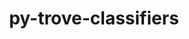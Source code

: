 ---
title: "py-trove-classifiers"
layout: cache
categories: [package, develop]
meta: {"versions": ["2023.8.7"], "compilers": ["apple-clang@=15.0.0", "cce@=15.0.1", "gcc@=11.1.0", "gcc@=11.3.0", "gcc@=11.4.0", "gcc@=7.3.1", "gcc@=7.5.0", "gcc@=9.4.0", "oneapi@=2023.2.0", "oneapi@=2024.0.0"], "oss": ["amzn2", "rhel8", "ubuntu18.04", "ubuntu20.04", "ubuntu22.04", "ventura"], "platforms": ["darwin", "linux"], "targets": ["aarch64", "neoverse_n1", "neoverse_v1", "neoverse_v2", "ppc64le", "x86_64_v3", "zen4"], "stacks": ["aws-isc", "aws-isc-aarch64", "data-vis-sdk", "e4s", "e4s-aarch64", "e4s-cray-rhel", "e4s-neoverse-v2", "e4s-neoverse_v1", "e4s-oneapi", "e4s-power", "e4s-rocm-external", "ml-darwin-aarch64-mps", "ml-linux-x86_64-cpu", "ml-linux-x86_64-cuda", "ml-linux-x86_64-rocm", "radiuss", "root"], "num_specs": 76, "num_specs_by_stack": {"ml-darwin-aarch64-mps": 5, "root": 76, "aws-isc-aarch64": 6, "aws-isc": 3, "e4s-cray-rhel": 4, "radiuss": 3, "e4s-neoverse_v1": 6, "e4s-power": 8, "data-vis-sdk": 5, "e4s": 8, "e4s-rocm-external": 4, "e4s-oneapi": 10, "e4s-aarch64": 2, "e4s-neoverse-v2": 6, "ml-linux-x86_64-cuda": 10, "ml-linux-x86_64-rocm": 9, "ml-linux-x86_64-cpu": 10}}
spec_details: [{"hash": "eceox46nzwsy3g2p7djb5jiqjnjifoeh", "compiler": "apple-clang@=15.0.0", "versions": ["2023.8.7"], "os": "ventura", "platform": "darwin", "target": "aarch64", "variants": ["build_system=python_pip"], "stacks": ["ml-darwin-aarch64-mps", "root"], "size": "-", "tarball": "https://binaries.spack.io/develop/build_cache/darwin-ventura-aarch64/apple-clang-15.0.0/py-trove-classifiers-2023.8.7/darwin-ventura-aarch64-apple-clang-15.0.0-py-trove-classifiers-2023.8.7-eceox46nzwsy3g2p7djb5jiqjnjifoeh.spack"}, {"hash": "tzmldxom2bxwsfdumvqd3z32mnrmx73x", "compiler": "apple-clang@=15.0.0", "versions": ["2023.8.7"], "os": "ventura", "platform": "darwin", "target": "aarch64", "variants": ["build_system=python_pip"], "stacks": ["ml-darwin-aarch64-mps", "root"], "size": "-", "tarball": "https://binaries.spack.io/develop/build_cache/darwin-ventura-aarch64/apple-clang-15.0.0/py-trove-classifiers-2023.8.7/darwin-ventura-aarch64-apple-clang-15.0.0-py-trove-classifiers-2023.8.7-tzmldxom2bxwsfdumvqd3z32mnrmx73x.spack"}, {"hash": "wu37xbfa5ywsbm45vcotm6nhk5uku3y2", "compiler": "apple-clang@=15.0.0", "versions": ["2023.8.7"], "os": "ventura", "platform": "darwin", "target": "aarch64", "variants": ["build_system=python_pip"], "stacks": ["ml-darwin-aarch64-mps", "root"], "size": "-", "tarball": "https://binaries.spack.io/develop/build_cache/darwin-ventura-aarch64/apple-clang-15.0.0/py-trove-classifiers-2023.8.7/darwin-ventura-aarch64-apple-clang-15.0.0-py-trove-classifiers-2023.8.7-wu37xbfa5ywsbm45vcotm6nhk5uku3y2.spack"}, {"hash": "i246ucnpf4tnph3aq5xu3l4y75hxvqz2", "compiler": "apple-clang@=15.0.0", "versions": ["2023.8.7"], "os": "ventura", "platform": "darwin", "target": "aarch64", "variants": ["build_system=python_pip"], "stacks": ["ml-darwin-aarch64-mps", "root"], "size": "-", "tarball": "https://binaries.spack.io/develop/build_cache/darwin-ventura-aarch64/apple-clang-15.0.0/py-trove-classifiers-2023.8.7/darwin-ventura-aarch64-apple-clang-15.0.0-py-trove-classifiers-2023.8.7-i246ucnpf4tnph3aq5xu3l4y75hxvqz2.spack"}, {"hash": "rj5ktzjhmo3ho47oajk2wfqukyighudk", "compiler": "apple-clang@=15.0.0", "versions": ["2023.8.7"], "os": "ventura", "platform": "darwin", "target": "aarch64", "variants": ["build_system=python_pip"], "stacks": ["ml-darwin-aarch64-mps", "root"], "size": "-", "tarball": "https://binaries.spack.io/develop/build_cache/darwin-ventura-aarch64/apple-clang-15.0.0/py-trove-classifiers-2023.8.7/darwin-ventura-aarch64-apple-clang-15.0.0-py-trove-classifiers-2023.8.7-rj5ktzjhmo3ho47oajk2wfqukyighudk.spack"}, {"hash": "rxbiiuepmiazzoxv7nuyuf4zfdsamamj", "compiler": "gcc@=7.3.1", "versions": ["2023.8.7"], "os": "amzn2", "platform": "linux", "target": "aarch64", "variants": ["build_system=python_pip"], "stacks": ["aws-isc-aarch64", "root"], "size": "-", "tarball": "https://binaries.spack.io/develop/build_cache/linux-amzn2-aarch64/gcc-7.3.1/py-trove-classifiers-2023.8.7/linux-amzn2-aarch64-gcc-7.3.1-py-trove-classifiers-2023.8.7-rxbiiuepmiazzoxv7nuyuf4zfdsamamj.spack"}, {"hash": "ry7ogktsb3huv5ofrhsubw4bwh5ot3fq", "compiler": "gcc@=7.3.1", "versions": ["2023.8.7"], "os": "amzn2", "platform": "linux", "target": "aarch64", "variants": ["build_system=python_pip"], "stacks": ["aws-isc-aarch64", "root"], "size": "-", "tarball": "https://binaries.spack.io/develop/build_cache/linux-amzn2-aarch64/gcc-7.3.1/py-trove-classifiers-2023.8.7/linux-amzn2-aarch64-gcc-7.3.1-py-trove-classifiers-2023.8.7-ry7ogktsb3huv5ofrhsubw4bwh5ot3fq.spack"}, {"hash": "j7dciktooghflqmee3wm6xpdkkbzb2nc", "compiler": "gcc@=7.3.1", "versions": ["2023.8.7"], "os": "amzn2", "platform": "linux", "target": "aarch64", "variants": ["build_system=python_pip"], "stacks": ["aws-isc-aarch64", "root"], "size": "-", "tarball": "https://binaries.spack.io/develop/build_cache/linux-amzn2-aarch64/gcc-7.3.1/py-trove-classifiers-2023.8.7/linux-amzn2-aarch64-gcc-7.3.1-py-trove-classifiers-2023.8.7-j7dciktooghflqmee3wm6xpdkkbzb2nc.spack"}, {"hash": "6rzu7vadqid4xne6wa6zp7esyigzppoy", "compiler": "gcc@=7.3.1", "versions": ["2023.8.7"], "os": "amzn2", "platform": "linux", "target": "neoverse_n1", "variants": ["build_system=python_pip"], "stacks": ["aws-isc-aarch64", "root"], "size": "-", "tarball": "https://binaries.spack.io/develop/build_cache/linux-amzn2-neoverse_n1/gcc-7.3.1/py-trove-classifiers-2023.8.7/linux-amzn2-neoverse_n1-gcc-7.3.1-py-trove-classifiers-2023.8.7-6rzu7vadqid4xne6wa6zp7esyigzppoy.spack"}, {"hash": "v4cwybaypsme6sq6ygcaxwklluo4skpz", "compiler": "gcc@=7.3.1", "versions": ["2023.8.7"], "os": "amzn2", "platform": "linux", "target": "neoverse_n1", "variants": ["build_system=python_pip"], "stacks": ["aws-isc-aarch64", "root"], "size": "-", "tarball": "https://binaries.spack.io/develop/build_cache/linux-amzn2-neoverse_n1/gcc-7.3.1/py-trove-classifiers-2023.8.7/linux-amzn2-neoverse_n1-gcc-7.3.1-py-trove-classifiers-2023.8.7-v4cwybaypsme6sq6ygcaxwklluo4skpz.spack"}, {"hash": "fmhft6kk4dsjffyviuwemhievzyqrmza", "compiler": "gcc@=7.3.1", "versions": ["2023.8.7"], "os": "amzn2", "platform": "linux", "target": "neoverse_n1", "variants": ["build_system=python_pip"], "stacks": ["aws-isc-aarch64", "root"], "size": "-", "tarball": "https://binaries.spack.io/develop/build_cache/linux-amzn2-neoverse_n1/gcc-7.3.1/py-trove-classifiers-2023.8.7/linux-amzn2-neoverse_n1-gcc-7.3.1-py-trove-classifiers-2023.8.7-fmhft6kk4dsjffyviuwemhievzyqrmza.spack"}, {"hash": "zss522pqm3cqoqtvxya4uq3npkrtw5np", "compiler": "gcc@=7.3.1", "versions": ["2023.8.7"], "os": "amzn2", "platform": "linux", "target": "x86_64_v3", "variants": ["build_system=python_pip"], "stacks": ["root", "aws-isc"], "size": "-", "tarball": "https://binaries.spack.io/develop/build_cache/linux-amzn2-x86_64_v3/gcc-7.3.1/py-trove-classifiers-2023.8.7/linux-amzn2-x86_64_v3-gcc-7.3.1-py-trove-classifiers-2023.8.7-zss522pqm3cqoqtvxya4uq3npkrtw5np.spack"}, {"hash": "jod66g4qb4xw27e6omifexmd4nto57y3", "compiler": "gcc@=7.3.1", "versions": ["2023.8.7"], "os": "amzn2", "platform": "linux", "target": "x86_64_v3", "variants": ["build_system=python_pip"], "stacks": ["root", "aws-isc"], "size": "-", "tarball": "https://binaries.spack.io/develop/build_cache/linux-amzn2-x86_64_v3/gcc-7.3.1/py-trove-classifiers-2023.8.7/linux-amzn2-x86_64_v3-gcc-7.3.1-py-trove-classifiers-2023.8.7-jod66g4qb4xw27e6omifexmd4nto57y3.spack"}, {"hash": "prfikqusli6s6673odtnxtxmxm5jmqcj", "compiler": "gcc@=7.3.1", "versions": ["2023.8.7"], "os": "amzn2", "platform": "linux", "target": "x86_64_v3", "variants": ["build_system=python_pip"], "stacks": ["root", "aws-isc"], "size": "-", "tarball": "https://binaries.spack.io/develop/build_cache/linux-amzn2-x86_64_v3/gcc-7.3.1/py-trove-classifiers-2023.8.7/linux-amzn2-x86_64_v3-gcc-7.3.1-py-trove-classifiers-2023.8.7-prfikqusli6s6673odtnxtxmxm5jmqcj.spack"}, {"hash": "sbrwjemewlysn473ntw7jb6w7kkevas4", "compiler": "cce@=15.0.1", "versions": ["2023.8.7"], "os": "rhel8", "platform": "linux", "target": "zen4", "variants": ["build_system=python_pip"], "stacks": ["e4s-cray-rhel", "root"], "size": "-", "tarball": "https://binaries.spack.io/develop/build_cache/linux-rhel8-zen4/cce-15.0.1/py-trove-classifiers-2023.8.7/linux-rhel8-zen4-cce-15.0.1-py-trove-classifiers-2023.8.7-sbrwjemewlysn473ntw7jb6w7kkevas4.spack"}, {"hash": "sjuvzujijba7bnb5wfsk2ew6tqmuzbnk", "compiler": "cce@=15.0.1", "versions": ["2023.8.7"], "os": "rhel8", "platform": "linux", "target": "zen4", "variants": ["build_system=python_pip"], "stacks": ["e4s-cray-rhel", "root"], "size": "-", "tarball": "https://binaries.spack.io/develop/build_cache/linux-rhel8-zen4/cce-15.0.1/py-trove-classifiers-2023.8.7/linux-rhel8-zen4-cce-15.0.1-py-trove-classifiers-2023.8.7-sjuvzujijba7bnb5wfsk2ew6tqmuzbnk.spack"}, {"hash": "wxz6mjwj355lihdvx3zweh52qm4ucumk", "compiler": "cce@=15.0.1", "versions": ["2023.8.7"], "os": "rhel8", "platform": "linux", "target": "zen4", "variants": ["build_system=python_pip"], "stacks": ["e4s-cray-rhel", "root"], "size": "-", "tarball": "https://binaries.spack.io/develop/build_cache/linux-rhel8-zen4/cce-15.0.1/py-trove-classifiers-2023.8.7/linux-rhel8-zen4-cce-15.0.1-py-trove-classifiers-2023.8.7-wxz6mjwj355lihdvx3zweh52qm4ucumk.spack"}, {"hash": "q6iybj24wnvf5yeu7wj2gdpau2wsww4i", "compiler": "cce@=15.0.1", "versions": ["2023.8.7"], "os": "rhel8", "platform": "linux", "target": "zen4", "variants": ["build_system=python_pip"], "stacks": ["e4s-cray-rhel", "root"], "size": "-", "tarball": "https://binaries.spack.io/develop/build_cache/linux-rhel8-zen4/cce-15.0.1/py-trove-classifiers-2023.8.7/linux-rhel8-zen4-cce-15.0.1-py-trove-classifiers-2023.8.7-q6iybj24wnvf5yeu7wj2gdpau2wsww4i.spack"}, {"hash": "46xahzqyhbbxdk3kacbawcavl2762bjh", "compiler": "gcc@=7.5.0", "versions": ["2023.8.7"], "os": "ubuntu18.04", "platform": "linux", "target": "x86_64_v3", "variants": ["build_system=python_pip"], "stacks": ["radiuss", "root"], "size": "-", "tarball": "https://binaries.spack.io/develop/build_cache/linux-ubuntu18.04-x86_64_v3/gcc-7.5.0/py-trove-classifiers-2023.8.7/linux-ubuntu18.04-x86_64_v3-gcc-7.5.0-py-trove-classifiers-2023.8.7-46xahzqyhbbxdk3kacbawcavl2762bjh.spack"}, {"hash": "ti54s4tqyomb2cteb55tgh55y4kknslm", "compiler": "gcc@=7.5.0", "versions": ["2023.8.7"], "os": "ubuntu18.04", "platform": "linux", "target": "x86_64_v3", "variants": ["build_system=python_pip"], "stacks": ["radiuss", "root"], "size": "-", "tarball": "https://binaries.spack.io/develop/build_cache/linux-ubuntu18.04-x86_64_v3/gcc-7.5.0/py-trove-classifiers-2023.8.7/linux-ubuntu18.04-x86_64_v3-gcc-7.5.0-py-trove-classifiers-2023.8.7-ti54s4tqyomb2cteb55tgh55y4kknslm.spack"}, {"hash": "3fagkad3x4slrbv3uka2jzsj3iwqugxk", "compiler": "gcc@=7.5.0", "versions": ["2023.8.7"], "os": "ubuntu18.04", "platform": "linux", "target": "x86_64_v3", "variants": ["build_system=python_pip"], "stacks": ["radiuss", "root"], "size": "-", "tarball": "https://binaries.spack.io/develop/build_cache/linux-ubuntu18.04-x86_64_v3/gcc-7.5.0/py-trove-classifiers-2023.8.7/linux-ubuntu18.04-x86_64_v3-gcc-7.5.0-py-trove-classifiers-2023.8.7-3fagkad3x4slrbv3uka2jzsj3iwqugxk.spack"}, {"hash": "ubicmskjafltx5hms6s5u7v53wugqmxe", "compiler": "gcc@=11.4.0", "versions": ["2023.8.7"], "os": "ubuntu20.04", "platform": "linux", "target": "neoverse_v1", "variants": ["build_system=python_pip"], "stacks": ["root", "e4s-neoverse_v1"], "size": "-", "tarball": "https://binaries.spack.io/develop/build_cache/linux-ubuntu20.04-neoverse_v1/gcc-11.4.0/py-trove-classifiers-2023.8.7/linux-ubuntu20.04-neoverse_v1-gcc-11.4.0-py-trove-classifiers-2023.8.7-ubicmskjafltx5hms6s5u7v53wugqmxe.spack"}, {"hash": "gvpf6zexmk2dwozs764b6puyxqcegdzy", "compiler": "gcc@=11.4.0", "versions": ["2023.8.7"], "os": "ubuntu20.04", "platform": "linux", "target": "neoverse_v1", "variants": ["build_system=python_pip"], "stacks": ["root", "e4s-neoverse_v1"], "size": "-", "tarball": "https://binaries.spack.io/develop/build_cache/linux-ubuntu20.04-neoverse_v1/gcc-11.4.0/py-trove-classifiers-2023.8.7/linux-ubuntu20.04-neoverse_v1-gcc-11.4.0-py-trove-classifiers-2023.8.7-gvpf6zexmk2dwozs764b6puyxqcegdzy.spack"}, {"hash": "y3zkd667mw6fp74k3yr4tayi5gi7gwwf", "compiler": "gcc@=11.4.0", "versions": ["2023.8.7"], "os": "ubuntu20.04", "platform": "linux", "target": "neoverse_v1", "variants": ["build_system=python_pip"], "stacks": ["root", "e4s-neoverse_v1"], "size": "-", "tarball": "https://binaries.spack.io/develop/build_cache/linux-ubuntu20.04-neoverse_v1/gcc-11.4.0/py-trove-classifiers-2023.8.7/linux-ubuntu20.04-neoverse_v1-gcc-11.4.0-py-trove-classifiers-2023.8.7-y3zkd667mw6fp74k3yr4tayi5gi7gwwf.spack"}, {"hash": "yqeibqbhwuc2tieil5peyc7whtjjsnbd", "compiler": "gcc@=11.4.0", "versions": ["2023.8.7"], "os": "ubuntu20.04", "platform": "linux", "target": "neoverse_v1", "variants": ["build_system=python_pip"], "stacks": ["root", "e4s-neoverse_v1"], "size": "-", "tarball": "https://binaries.spack.io/develop/build_cache/linux-ubuntu20.04-neoverse_v1/gcc-11.4.0/py-trove-classifiers-2023.8.7/linux-ubuntu20.04-neoverse_v1-gcc-11.4.0-py-trove-classifiers-2023.8.7-yqeibqbhwuc2tieil5peyc7whtjjsnbd.spack"}, {"hash": "t23khqrcg63ers3hpgqw4453dldjifu4", "compiler": "gcc@=9.4.0", "versions": ["2023.8.7"], "os": "ubuntu20.04", "platform": "linux", "target": "ppc64le", "variants": ["build_system=python_pip"], "stacks": ["e4s-power", "root"], "size": "-", "tarball": "https://binaries.spack.io/develop/build_cache/linux-ubuntu20.04-ppc64le/gcc-9.4.0/py-trove-classifiers-2023.8.7/linux-ubuntu20.04-ppc64le-gcc-9.4.0-py-trove-classifiers-2023.8.7-t23khqrcg63ers3hpgqw4453dldjifu4.spack"}, {"hash": "2nvemwgemlsyjkalmckrhy7o5yydg2yo", "compiler": "gcc@=9.4.0", "versions": ["2023.8.7"], "os": "ubuntu20.04", "platform": "linux", "target": "ppc64le", "variants": ["build_system=python_pip"], "stacks": ["e4s-power", "root"], "size": "-", "tarball": "https://binaries.spack.io/develop/build_cache/linux-ubuntu20.04-ppc64le/gcc-9.4.0/py-trove-classifiers-2023.8.7/linux-ubuntu20.04-ppc64le-gcc-9.4.0-py-trove-classifiers-2023.8.7-2nvemwgemlsyjkalmckrhy7o5yydg2yo.spack"}, {"hash": "2pvkb7xk3ny33vpa6pqphitm367h3nyj", "compiler": "gcc@=9.4.0", "versions": ["2023.8.7"], "os": "ubuntu20.04", "platform": "linux", "target": "ppc64le", "variants": ["build_system=python_pip"], "stacks": ["e4s-power", "root"], "size": "-", "tarball": "https://binaries.spack.io/develop/build_cache/linux-ubuntu20.04-ppc64le/gcc-9.4.0/py-trove-classifiers-2023.8.7/linux-ubuntu20.04-ppc64le-gcc-9.4.0-py-trove-classifiers-2023.8.7-2pvkb7xk3ny33vpa6pqphitm367h3nyj.spack"}, {"hash": "76fw5jm5vc2jrp6h2wtrlid3glcci2w6", "compiler": "gcc@=9.4.0", "versions": ["2023.8.7"], "os": "ubuntu20.04", "platform": "linux", "target": "ppc64le", "variants": ["build_system=python_pip"], "stacks": ["e4s-power", "root"], "size": "-", "tarball": "https://binaries.spack.io/develop/build_cache/linux-ubuntu20.04-ppc64le/gcc-9.4.0/py-trove-classifiers-2023.8.7/linux-ubuntu20.04-ppc64le-gcc-9.4.0-py-trove-classifiers-2023.8.7-76fw5jm5vc2jrp6h2wtrlid3glcci2w6.spack"}, {"hash": "jmhqat3bbjgn3sqk4xrpsieyjqx3ryp3", "compiler": "gcc@=9.4.0", "versions": ["2023.8.7"], "os": "ubuntu20.04", "platform": "linux", "target": "ppc64le", "variants": ["build_system=python_pip"], "stacks": ["e4s-power", "root"], "size": "-", "tarball": "https://binaries.spack.io/develop/build_cache/linux-ubuntu20.04-ppc64le/gcc-9.4.0/py-trove-classifiers-2023.8.7/linux-ubuntu20.04-ppc64le-gcc-9.4.0-py-trove-classifiers-2023.8.7-jmhqat3bbjgn3sqk4xrpsieyjqx3ryp3.spack"}, {"hash": "zmqrt6hviqtkofb3jtsfhf4annkp3czy", "compiler": "gcc@=9.4.0", "versions": ["2023.8.7"], "os": "ubuntu20.04", "platform": "linux", "target": "ppc64le", "variants": ["build_system=python_pip"], "stacks": ["e4s-power", "root"], "size": "-", "tarball": "https://binaries.spack.io/develop/build_cache/linux-ubuntu20.04-ppc64le/gcc-9.4.0/py-trove-classifiers-2023.8.7/linux-ubuntu20.04-ppc64le-gcc-9.4.0-py-trove-classifiers-2023.8.7-zmqrt6hviqtkofb3jtsfhf4annkp3czy.spack"}, {"hash": "2vb53v7zlzyfzjf56y6xsehjn55a2ea7", "compiler": "gcc@=9.4.0", "versions": ["2023.8.7"], "os": "ubuntu20.04", "platform": "linux", "target": "ppc64le", "variants": ["build_system=python_pip"], "stacks": ["e4s-power", "root"], "size": "-", "tarball": "https://binaries.spack.io/develop/build_cache/linux-ubuntu20.04-ppc64le/gcc-9.4.0/py-trove-classifiers-2023.8.7/linux-ubuntu20.04-ppc64le-gcc-9.4.0-py-trove-classifiers-2023.8.7-2vb53v7zlzyfzjf56y6xsehjn55a2ea7.spack"}, {"hash": "72gnzkmbm4iq7xbjkzunwby5bgsimj75", "compiler": "gcc@=9.4.0", "versions": ["2023.8.7"], "os": "ubuntu20.04", "platform": "linux", "target": "ppc64le", "variants": ["build_system=python_pip"], "stacks": ["e4s-power", "root"], "size": "-", "tarball": "https://binaries.spack.io/develop/build_cache/linux-ubuntu20.04-ppc64le/gcc-9.4.0/py-trove-classifiers-2023.8.7/linux-ubuntu20.04-ppc64le-gcc-9.4.0-py-trove-classifiers-2023.8.7-72gnzkmbm4iq7xbjkzunwby5bgsimj75.spack"}, {"hash": "27vfyljcqbdgmdagqihczi7mhdwxctxp", "compiler": "gcc@=11.1.0", "versions": ["2023.8.7"], "os": "ubuntu20.04", "platform": "linux", "target": "x86_64_v3", "variants": ["build_system=python_pip"], "stacks": ["data-vis-sdk", "root"], "size": "-", "tarball": "https://binaries.spack.io/develop/build_cache/linux-ubuntu20.04-x86_64_v3/gcc-11.1.0/py-trove-classifiers-2023.8.7/linux-ubuntu20.04-x86_64_v3-gcc-11.1.0-py-trove-classifiers-2023.8.7-27vfyljcqbdgmdagqihczi7mhdwxctxp.spack"}, {"hash": "frczuj3mypy4nstwrwlkx5gvttrrus5j", "compiler": "gcc@=11.1.0", "versions": ["2023.8.7"], "os": "ubuntu20.04", "platform": "linux", "target": "x86_64_v3", "variants": ["build_system=python_pip"], "stacks": ["data-vis-sdk", "root"], "size": "-", "tarball": "https://binaries.spack.io/develop/build_cache/linux-ubuntu20.04-x86_64_v3/gcc-11.1.0/py-trove-classifiers-2023.8.7/linux-ubuntu20.04-x86_64_v3-gcc-11.1.0-py-trove-classifiers-2023.8.7-frczuj3mypy4nstwrwlkx5gvttrrus5j.spack"}, {"hash": "mwmqj3tww4abbf2rhbcu7hnc2d7q4h7l", "compiler": "gcc@=11.1.0", "versions": ["2023.8.7"], "os": "ubuntu20.04", "platform": "linux", "target": "x86_64_v3", "variants": ["build_system=python_pip"], "stacks": ["data-vis-sdk", "root"], "size": "-", "tarball": "https://binaries.spack.io/develop/build_cache/linux-ubuntu20.04-x86_64_v3/gcc-11.1.0/py-trove-classifiers-2023.8.7/linux-ubuntu20.04-x86_64_v3-gcc-11.1.0-py-trove-classifiers-2023.8.7-mwmqj3tww4abbf2rhbcu7hnc2d7q4h7l.spack"}, {"hash": "boz3pzc6c6lsbadtzu6mhe5zhngbad6w", "compiler": "gcc@=11.1.0", "versions": ["2023.8.7"], "os": "ubuntu20.04", "platform": "linux", "target": "x86_64_v3", "variants": ["build_system=python_pip"], "stacks": ["data-vis-sdk", "root"], "size": "-", "tarball": "https://binaries.spack.io/develop/build_cache/linux-ubuntu20.04-x86_64_v3/gcc-11.1.0/py-trove-classifiers-2023.8.7/linux-ubuntu20.04-x86_64_v3-gcc-11.1.0-py-trove-classifiers-2023.8.7-boz3pzc6c6lsbadtzu6mhe5zhngbad6w.spack"}, {"hash": "dmadwsfe6j4kud2g5qa7x6k54limraq2", "compiler": "gcc@=11.1.0", "versions": ["2023.8.7"], "os": "ubuntu20.04", "platform": "linux", "target": "x86_64_v3", "variants": ["build_system=python_pip"], "stacks": ["data-vis-sdk", "root"], "size": "-", "tarball": "https://binaries.spack.io/develop/build_cache/linux-ubuntu20.04-x86_64_v3/gcc-11.1.0/py-trove-classifiers-2023.8.7/linux-ubuntu20.04-x86_64_v3-gcc-11.1.0-py-trove-classifiers-2023.8.7-dmadwsfe6j4kud2g5qa7x6k54limraq2.spack"}, {"hash": "4fpxbz6mw63g4dy2btnvbmgv6n2l6lua", "compiler": "gcc@=11.4.0", "versions": ["2023.8.7"], "os": "ubuntu20.04", "platform": "linux", "target": "x86_64_v3", "variants": ["build_system=python_pip"], "stacks": ["e4s", "root", "e4s-rocm-external"], "size": "-", "tarball": "https://binaries.spack.io/develop/build_cache/linux-ubuntu20.04-x86_64_v3/gcc-11.4.0/py-trove-classifiers-2023.8.7/linux-ubuntu20.04-x86_64_v3-gcc-11.4.0-py-trove-classifiers-2023.8.7-4fpxbz6mw63g4dy2btnvbmgv6n2l6lua.spack"}, {"hash": "qkxouundb2dodhmpdbcy6ixq4jn7cfho", "compiler": "gcc@=11.4.0", "versions": ["2023.8.7"], "os": "ubuntu20.04", "platform": "linux", "target": "x86_64_v3", "variants": ["build_system=python_pip"], "stacks": ["root", "e4s"], "size": "-", "tarball": "https://binaries.spack.io/develop/build_cache/linux-ubuntu20.04-x86_64_v3/gcc-11.4.0/py-trove-classifiers-2023.8.7/linux-ubuntu20.04-x86_64_v3-gcc-11.4.0-py-trove-classifiers-2023.8.7-qkxouundb2dodhmpdbcy6ixq4jn7cfho.spack"}, {"hash": "z7ohkez4kq2mzogy5fjieqzbcfcone5k", "compiler": "gcc@=11.4.0", "versions": ["2023.8.7"], "os": "ubuntu20.04", "platform": "linux", "target": "x86_64_v3", "variants": ["build_system=python_pip"], "stacks": ["root", "e4s"], "size": "-", "tarball": "https://binaries.spack.io/develop/build_cache/linux-ubuntu20.04-x86_64_v3/gcc-11.4.0/py-trove-classifiers-2023.8.7/linux-ubuntu20.04-x86_64_v3-gcc-11.4.0-py-trove-classifiers-2023.8.7-z7ohkez4kq2mzogy5fjieqzbcfcone5k.spack"}, {"hash": "wpfijhmetghlzwi2ll6cw3vi5ju4c3k7", "compiler": "gcc@=11.4.0", "versions": ["2023.8.7"], "os": "ubuntu20.04", "platform": "linux", "target": "x86_64_v3", "variants": ["build_system=python_pip"], "stacks": ["root", "e4s"], "size": "-", "tarball": "https://binaries.spack.io/develop/build_cache/linux-ubuntu20.04-x86_64_v3/gcc-11.4.0/py-trove-classifiers-2023.8.7/linux-ubuntu20.04-x86_64_v3-gcc-11.4.0-py-trove-classifiers-2023.8.7-wpfijhmetghlzwi2ll6cw3vi5ju4c3k7.spack"}, {"hash": "kih3joealb3okqfudqd4ejau5bmgckir", "compiler": "gcc@=11.4.0", "versions": ["2023.8.7"], "os": "ubuntu20.04", "platform": "linux", "target": "x86_64_v3", "variants": ["build_system=python_pip"], "stacks": ["e4s", "root", "e4s-rocm-external"], "size": "-", "tarball": "https://binaries.spack.io/develop/build_cache/linux-ubuntu20.04-x86_64_v3/gcc-11.4.0/py-trove-classifiers-2023.8.7/linux-ubuntu20.04-x86_64_v3-gcc-11.4.0-py-trove-classifiers-2023.8.7-kih3joealb3okqfudqd4ejau5bmgckir.spack"}, {"hash": "vou442yvsuellqo3xiubwanqapztaob5", "compiler": "oneapi@=2023.2.0", "versions": ["2023.8.7"], "os": "ubuntu20.04", "platform": "linux", "target": "x86_64_v3", "variants": ["build_system=python_pip"], "stacks": ["e4s-oneapi", "root"], "size": "-", "tarball": "https://binaries.spack.io/develop/build_cache/linux-ubuntu20.04-x86_64_v3/oneapi-2023.2.0/py-trove-classifiers-2023.8.7/linux-ubuntu20.04-x86_64_v3-oneapi-2023.2.0-py-trove-classifiers-2023.8.7-vou442yvsuellqo3xiubwanqapztaob5.spack"}, {"hash": "ngshhh2hyuqdpd6dhcunuyqy4tz7l3if", "compiler": "oneapi@=2023.2.0", "versions": ["2023.8.7"], "os": "ubuntu20.04", "platform": "linux", "target": "x86_64_v3", "variants": ["build_system=python_pip"], "stacks": ["e4s-oneapi", "root"], "size": "-", "tarball": "https://binaries.spack.io/develop/build_cache/linux-ubuntu20.04-x86_64_v3/oneapi-2023.2.0/py-trove-classifiers-2023.8.7/linux-ubuntu20.04-x86_64_v3-oneapi-2023.2.0-py-trove-classifiers-2023.8.7-ngshhh2hyuqdpd6dhcunuyqy4tz7l3if.spack"}, {"hash": "wky3t2dfkvexzvvovoffoh4oojbzsl6p", "compiler": "oneapi@=2023.2.0", "versions": ["2023.8.7"], "os": "ubuntu20.04", "platform": "linux", "target": "x86_64_v3", "variants": ["build_system=python_pip"], "stacks": ["e4s-oneapi", "root"], "size": "-", "tarball": "https://binaries.spack.io/develop/build_cache/linux-ubuntu20.04-x86_64_v3/oneapi-2023.2.0/py-trove-classifiers-2023.8.7/linux-ubuntu20.04-x86_64_v3-oneapi-2023.2.0-py-trove-classifiers-2023.8.7-wky3t2dfkvexzvvovoffoh4oojbzsl6p.spack"}, {"hash": "awvwokrxmbhqegnln4cps4tijarqsblk", "compiler": "oneapi@=2023.2.0", "versions": ["2023.8.7"], "os": "ubuntu20.04", "platform": "linux", "target": "x86_64_v3", "variants": ["build_system=python_pip"], "stacks": ["e4s-oneapi", "root"], "size": "-", "tarball": "https://binaries.spack.io/develop/build_cache/linux-ubuntu20.04-x86_64_v3/oneapi-2023.2.0/py-trove-classifiers-2023.8.7/linux-ubuntu20.04-x86_64_v3-oneapi-2023.2.0-py-trove-classifiers-2023.8.7-awvwokrxmbhqegnln4cps4tijarqsblk.spack"}, {"hash": "q5xnsbmln77coxed4ofgtc3tm2lc3wxw", "compiler": "gcc@=11.4.0", "versions": ["2023.8.7"], "os": "ubuntu22.04", "platform": "linux", "target": "aarch64", "variants": ["build_system=python_pip"], "stacks": ["e4s-aarch64", "root"], "size": "-", "tarball": "https://binaries.spack.io/develop/build_cache/linux-ubuntu22.04-aarch64/gcc-11.4.0/py-trove-classifiers-2023.8.7/linux-ubuntu22.04-aarch64-gcc-11.4.0-py-trove-classifiers-2023.8.7-q5xnsbmln77coxed4ofgtc3tm2lc3wxw.spack"}, {"hash": "yz2ylcvo6tm3557ugjhchh6jb3oo5zhy", "compiler": "gcc@=11.4.0", "versions": ["2023.8.7"], "os": "ubuntu22.04", "platform": "linux", "target": "aarch64", "variants": ["build_system=python_pip"], "stacks": ["e4s-aarch64", "root"], "size": "-", "tarball": "https://binaries.spack.io/develop/build_cache/linux-ubuntu22.04-aarch64/gcc-11.4.0/py-trove-classifiers-2023.8.7/linux-ubuntu22.04-aarch64-gcc-11.4.0-py-trove-classifiers-2023.8.7-yz2ylcvo6tm3557ugjhchh6jb3oo5zhy.spack"}, {"hash": "4skgmh3t4g25zn5j7mdhuela2wuh7gqi", "compiler": "gcc@=11.4.0", "versions": ["2023.8.7"], "os": "ubuntu22.04", "platform": "linux", "target": "neoverse_v1", "variants": ["build_system=python_pip"], "stacks": ["root", "e4s-neoverse_v1"], "size": "-", "tarball": "https://binaries.spack.io/develop/build_cache/linux-ubuntu22.04-neoverse_v1/gcc-11.4.0/py-trove-classifiers-2023.8.7/linux-ubuntu22.04-neoverse_v1-gcc-11.4.0-py-trove-classifiers-2023.8.7-4skgmh3t4g25zn5j7mdhuela2wuh7gqi.spack"}, {"hash": "rnezjfwsst4j5xx2xdsxhvsanpgwvjh6", "compiler": "gcc@=11.4.0", "versions": ["2023.8.7"], "os": "ubuntu22.04", "platform": "linux", "target": "neoverse_v1", "variants": ["build_system=python_pip"], "stacks": ["root", "e4s-neoverse_v1"], "size": "-", "tarball": "https://binaries.spack.io/develop/build_cache/linux-ubuntu22.04-neoverse_v1/gcc-11.4.0/py-trove-classifiers-2023.8.7/linux-ubuntu22.04-neoverse_v1-gcc-11.4.0-py-trove-classifiers-2023.8.7-rnezjfwsst4j5xx2xdsxhvsanpgwvjh6.spack"}, {"hash": "gmrpwmayp7dl6pivjy5p24notwzn4pjw", "compiler": "gcc@=11.4.0", "versions": ["2023.8.7"], "os": "ubuntu22.04", "platform": "linux", "target": "neoverse_v2", "variants": ["build_system=python_pip"], "stacks": ["e4s-neoverse-v2", "root"], "size": "-", "tarball": "https://binaries.spack.io/develop/build_cache/linux-ubuntu22.04-neoverse_v2/gcc-11.4.0/py-trove-classifiers-2023.8.7/linux-ubuntu22.04-neoverse_v2-gcc-11.4.0-py-trove-classifiers-2023.8.7-gmrpwmayp7dl6pivjy5p24notwzn4pjw.spack"}, {"hash": "fow5wlk7r4wrltirhzqxq4rfibsleplq", "compiler": "gcc@=11.4.0", "versions": ["2023.8.7"], "os": "ubuntu22.04", "platform": "linux", "target": "neoverse_v2", "variants": ["build_system=python_pip"], "stacks": ["e4s-neoverse-v2", "root"], "size": "-", "tarball": "https://binaries.spack.io/develop/build_cache/linux-ubuntu22.04-neoverse_v2/gcc-11.4.0/py-trove-classifiers-2023.8.7/linux-ubuntu22.04-neoverse_v2-gcc-11.4.0-py-trove-classifiers-2023.8.7-fow5wlk7r4wrltirhzqxq4rfibsleplq.spack"}, {"hash": "m2f56ti5sahpfdvo742dv7hr5lfwmbv5", "compiler": "gcc@=11.4.0", "versions": ["2023.8.7"], "os": "ubuntu22.04", "platform": "linux", "target": "neoverse_v2", "variants": ["build_system=python_pip"], "stacks": ["e4s-neoverse-v2", "root"], "size": "-", "tarball": "https://binaries.spack.io/develop/build_cache/linux-ubuntu22.04-neoverse_v2/gcc-11.4.0/py-trove-classifiers-2023.8.7/linux-ubuntu22.04-neoverse_v2-gcc-11.4.0-py-trove-classifiers-2023.8.7-m2f56ti5sahpfdvo742dv7hr5lfwmbv5.spack"}, {"hash": "ozbexybjayhuhs2qqhiheog4g3ywex2l", "compiler": "gcc@=11.4.0", "versions": ["2023.8.7"], "os": "ubuntu22.04", "platform": "linux", "target": "neoverse_v2", "variants": ["build_system=python_pip"], "stacks": ["e4s-neoverse-v2", "root"], "size": "-", "tarball": "https://binaries.spack.io/develop/build_cache/linux-ubuntu22.04-neoverse_v2/gcc-11.4.0/py-trove-classifiers-2023.8.7/linux-ubuntu22.04-neoverse_v2-gcc-11.4.0-py-trove-classifiers-2023.8.7-ozbexybjayhuhs2qqhiheog4g3ywex2l.spack"}, {"hash": "yvlrur5enlmg3h5qdqi5wip574eq2gza", "compiler": "gcc@=11.4.0", "versions": ["2023.8.7"], "os": "ubuntu22.04", "platform": "linux", "target": "neoverse_v2", "variants": ["build_system=python_pip"], "stacks": ["e4s-neoverse-v2", "root"], "size": "-", "tarball": "https://binaries.spack.io/develop/build_cache/linux-ubuntu22.04-neoverse_v2/gcc-11.4.0/py-trove-classifiers-2023.8.7/linux-ubuntu22.04-neoverse_v2-gcc-11.4.0-py-trove-classifiers-2023.8.7-yvlrur5enlmg3h5qdqi5wip574eq2gza.spack"}, {"hash": "cdcche7gwiqxn5q2x4sj33deoazx7g73", "compiler": "gcc@=11.4.0", "versions": ["2023.8.7"], "os": "ubuntu22.04", "platform": "linux", "target": "neoverse_v2", "variants": ["build_system=python_pip"], "stacks": ["e4s-neoverse-v2", "root"], "size": "-", "tarball": "https://binaries.spack.io/develop/build_cache/linux-ubuntu22.04-neoverse_v2/gcc-11.4.0/py-trove-classifiers-2023.8.7/linux-ubuntu22.04-neoverse_v2-gcc-11.4.0-py-trove-classifiers-2023.8.7-cdcche7gwiqxn5q2x4sj33deoazx7g73.spack"}, {"hash": "t2un75xrv4bjckoluzldcpv4tndmzqgd", "compiler": "gcc@=11.3.0", "versions": ["2023.8.7"], "os": "ubuntu22.04", "platform": "linux", "target": "x86_64_v3", "variants": ["build_system=python_pip"], "stacks": ["ml-linux-x86_64-cuda", "ml-linux-x86_64-rocm", "ml-linux-x86_64-cpu", "root"], "size": "-", "tarball": "https://binaries.spack.io/develop/build_cache/linux-ubuntu22.04-x86_64_v3/gcc-11.3.0/py-trove-classifiers-2023.8.7/linux-ubuntu22.04-x86_64_v3-gcc-11.3.0-py-trove-classifiers-2023.8.7-t2un75xrv4bjckoluzldcpv4tndmzqgd.spack"}, {"hash": "v5ewvx2gjdjst7indnkmeul4ng6gnh2s", "compiler": "gcc@=11.3.0", "versions": ["2023.8.7"], "os": "ubuntu22.04", "platform": "linux", "target": "x86_64_v3", "variants": ["build_system=python_pip"], "stacks": ["ml-linux-x86_64-cuda", "ml-linux-x86_64-rocm", "ml-linux-x86_64-cpu", "root"], "size": "-", "tarball": "https://binaries.spack.io/develop/build_cache/linux-ubuntu22.04-x86_64_v3/gcc-11.3.0/py-trove-classifiers-2023.8.7/linux-ubuntu22.04-x86_64_v3-gcc-11.3.0-py-trove-classifiers-2023.8.7-v5ewvx2gjdjst7indnkmeul4ng6gnh2s.spack"}, {"hash": "utgxjttitgermagikaou2anpzzradqqh", "compiler": "gcc@=11.3.0", "versions": ["2023.8.7"], "os": "ubuntu22.04", "platform": "linux", "target": "x86_64_v3", "variants": ["build_system=python_pip"], "stacks": ["ml-linux-x86_64-cuda", "ml-linux-x86_64-rocm", "ml-linux-x86_64-cpu", "root"], "size": "-", "tarball": "https://binaries.spack.io/develop/build_cache/linux-ubuntu22.04-x86_64_v3/gcc-11.3.0/py-trove-classifiers-2023.8.7/linux-ubuntu22.04-x86_64_v3-gcc-11.3.0-py-trove-classifiers-2023.8.7-utgxjttitgermagikaou2anpzzradqqh.spack"}, {"hash": "tejvm4lo2ssb3ai5avf65mppusycmadh", "compiler": "gcc@=11.4.0", "versions": ["2023.8.7"], "os": "ubuntu22.04", "platform": "linux", "target": "x86_64_v3", "variants": ["build_system=python_pip"], "stacks": ["root", "e4s"], "size": "-", "tarball": "https://binaries.spack.io/develop/build_cache/linux-ubuntu22.04-x86_64_v3/gcc-11.4.0/py-trove-classifiers-2023.8.7/linux-ubuntu22.04-x86_64_v3-gcc-11.4.0-py-trove-classifiers-2023.8.7-tejvm4lo2ssb3ai5avf65mppusycmadh.spack"}, {"hash": "uadz3tml6b6uxdylbe74rgdgh3biizgh", "compiler": "gcc@=11.4.0", "versions": ["2023.8.7"], "os": "ubuntu22.04", "platform": "linux", "target": "x86_64_v3", "variants": ["build_system=python_pip"], "stacks": ["root", "e4s"], "size": "-", "tarball": "https://binaries.spack.io/develop/build_cache/linux-ubuntu22.04-x86_64_v3/gcc-11.4.0/py-trove-classifiers-2023.8.7/linux-ubuntu22.04-x86_64_v3-gcc-11.4.0-py-trove-classifiers-2023.8.7-uadz3tml6b6uxdylbe74rgdgh3biizgh.spack"}, {"hash": "sj4bnkfieopyuau2cuaiwuftvthmdusi", "compiler": "gcc@=11.4.0", "versions": ["2023.8.7"], "os": "ubuntu22.04", "platform": "linux", "target": "x86_64_v3", "variants": ["build_system=python_pip"], "stacks": ["root", "ml-linux-x86_64-cuda", "ml-linux-x86_64-cpu", "e4s-rocm-external", "ml-linux-x86_64-rocm"], "size": "-", "tarball": "https://binaries.spack.io/develop/build_cache/linux-ubuntu22.04-x86_64_v3/gcc-11.4.0/py-trove-classifiers-2023.8.7/linux-ubuntu22.04-x86_64_v3-gcc-11.4.0-py-trove-classifiers-2023.8.7-sj4bnkfieopyuau2cuaiwuftvthmdusi.spack"}, {"hash": "vwa7qj7h2xrzyowevwetuud73mrsdm6g", "compiler": "gcc@=11.4.0", "versions": ["2023.8.7"], "os": "ubuntu22.04", "platform": "linux", "target": "x86_64_v3", "variants": ["build_system=python_pip"], "stacks": ["root", "ml-linux-x86_64-cuda", "ml-linux-x86_64-cpu", "e4s-rocm-external", "ml-linux-x86_64-rocm"], "size": "-", "tarball": "https://binaries.spack.io/develop/build_cache/linux-ubuntu22.04-x86_64_v3/gcc-11.4.0/py-trove-classifiers-2023.8.7/linux-ubuntu22.04-x86_64_v3-gcc-11.4.0-py-trove-classifiers-2023.8.7-vwa7qj7h2xrzyowevwetuud73mrsdm6g.spack"}, {"hash": "losj5hye7abdgmbjhxkjpd7ogtvolh3n", "compiler": "gcc@=11.4.0", "versions": ["2023.8.7"], "os": "ubuntu22.04", "platform": "linux", "target": "x86_64_v3", "variants": ["build_system=python_pip"], "stacks": ["root", "e4s"], "size": "-", "tarball": "https://binaries.spack.io/develop/build_cache/linux-ubuntu22.04-x86_64_v3/gcc-11.4.0/py-trove-classifiers-2023.8.7/linux-ubuntu22.04-x86_64_v3-gcc-11.4.0-py-trove-classifiers-2023.8.7-losj5hye7abdgmbjhxkjpd7ogtvolh3n.spack"}, {"hash": "pxtb7v3h777hiok47a3bkgahew2b3qxs", "compiler": "gcc@=11.4.0", "versions": ["2023.8.7"], "os": "ubuntu22.04", "platform": "linux", "target": "x86_64_v3", "variants": ["build_system=python_pip"], "stacks": ["ml-linux-x86_64-cuda", "ml-linux-x86_64-rocm", "ml-linux-x86_64-cpu", "root"], "size": "-", "tarball": "https://binaries.spack.io/develop/build_cache/linux-ubuntu22.04-x86_64_v3/gcc-11.4.0/py-trove-classifiers-2023.8.7/linux-ubuntu22.04-x86_64_v3-gcc-11.4.0-py-trove-classifiers-2023.8.7-pxtb7v3h777hiok47a3bkgahew2b3qxs.spack"}, {"hash": "woma2aamghy5cmnwmhbhywwni6axcorm", "compiler": "gcc@=11.4.0", "versions": ["2023.8.7"], "os": "ubuntu22.04", "platform": "linux", "target": "x86_64_v3", "variants": ["build_system=python_pip"], "stacks": ["ml-linux-x86_64-cuda", "ml-linux-x86_64-rocm", "ml-linux-x86_64-cpu", "root"], "size": "-", "tarball": "https://binaries.spack.io/develop/build_cache/linux-ubuntu22.04-x86_64_v3/gcc-11.4.0/py-trove-classifiers-2023.8.7/linux-ubuntu22.04-x86_64_v3-gcc-11.4.0-py-trove-classifiers-2023.8.7-woma2aamghy5cmnwmhbhywwni6axcorm.spack"}, {"hash": "ahcyapl4a3bk4c2cotelnyamhzosvedz", "compiler": "gcc@=11.4.0", "versions": ["2023.8.7"], "os": "ubuntu22.04", "platform": "linux", "target": "x86_64_v3", "variants": ["build_system=python_pip"], "stacks": ["ml-linux-x86_64-cuda", "ml-linux-x86_64-cpu", "root"], "size": "-", "tarball": "https://binaries.spack.io/develop/build_cache/linux-ubuntu22.04-x86_64_v3/gcc-11.4.0/py-trove-classifiers-2023.8.7/linux-ubuntu22.04-x86_64_v3-gcc-11.4.0-py-trove-classifiers-2023.8.7-ahcyapl4a3bk4c2cotelnyamhzosvedz.spack"}, {"hash": "a23aioagmouxryrgvpn4u43ar6itjjtg", "compiler": "gcc@=11.4.0", "versions": ["2023.8.7"], "os": "ubuntu22.04", "platform": "linux", "target": "x86_64_v3", "variants": ["build_system=python_pip"], "stacks": ["ml-linux-x86_64-cuda", "ml-linux-x86_64-rocm", "ml-linux-x86_64-cpu", "root"], "size": "-", "tarball": "https://binaries.spack.io/develop/build_cache/linux-ubuntu22.04-x86_64_v3/gcc-11.4.0/py-trove-classifiers-2023.8.7/linux-ubuntu22.04-x86_64_v3-gcc-11.4.0-py-trove-classifiers-2023.8.7-a23aioagmouxryrgvpn4u43ar6itjjtg.spack"}, {"hash": "now6vein3fxquue4aj4ffcj7qnn2jieh", "compiler": "gcc@=11.4.0", "versions": ["2023.8.7"], "os": "ubuntu22.04", "platform": "linux", "target": "x86_64_v3", "variants": ["build_system=python_pip"], "stacks": ["ml-linux-x86_64-cuda", "ml-linux-x86_64-rocm", "ml-linux-x86_64-cpu", "root"], "size": "-", "tarball": "https://binaries.spack.io/develop/build_cache/linux-ubuntu22.04-x86_64_v3/gcc-11.4.0/py-trove-classifiers-2023.8.7/linux-ubuntu22.04-x86_64_v3-gcc-11.4.0-py-trove-classifiers-2023.8.7-now6vein3fxquue4aj4ffcj7qnn2jieh.spack"}, {"hash": "4kjsuisq3iwfzlhzkipn3jl3jc7tg4mz", "compiler": "oneapi@=2024.0.0", "versions": ["2023.8.7"], "os": "ubuntu22.04", "platform": "linux", "target": "x86_64_v3", "variants": ["build_system=python_pip"], "stacks": ["e4s-oneapi", "root"], "size": "-", "tarball": "https://binaries.spack.io/develop/build_cache/linux-ubuntu22.04-x86_64_v3/oneapi-2024.0.0/py-trove-classifiers-2023.8.7/linux-ubuntu22.04-x86_64_v3-oneapi-2024.0.0-py-trove-classifiers-2023.8.7-4kjsuisq3iwfzlhzkipn3jl3jc7tg4mz.spack"}, {"hash": "34dnjd7sugeuncouvrvgytqealosf4q5", "compiler": "oneapi@=2024.0.0", "versions": ["2023.8.7"], "os": "ubuntu22.04", "platform": "linux", "target": "x86_64_v3", "variants": ["build_system=python_pip"], "stacks": ["e4s-oneapi", "root"], "size": "-", "tarball": "https://binaries.spack.io/develop/build_cache/linux-ubuntu22.04-x86_64_v3/oneapi-2024.0.0/py-trove-classifiers-2023.8.7/linux-ubuntu22.04-x86_64_v3-oneapi-2024.0.0-py-trove-classifiers-2023.8.7-34dnjd7sugeuncouvrvgytqealosf4q5.spack"}, {"hash": "ycozsbaw6o42heu3h6ipftnicoz6ppcc", "compiler": "oneapi@=2024.0.0", "versions": ["2023.8.7"], "os": "ubuntu22.04", "platform": "linux", "target": "x86_64_v3", "variants": ["build_system=python_pip"], "stacks": ["e4s-oneapi", "root"], "size": "-", "tarball": "https://binaries.spack.io/develop/build_cache/linux-ubuntu22.04-x86_64_v3/oneapi-2024.0.0/py-trove-classifiers-2023.8.7/linux-ubuntu22.04-x86_64_v3-oneapi-2024.0.0-py-trove-classifiers-2023.8.7-ycozsbaw6o42heu3h6ipftnicoz6ppcc.spack"}, {"hash": "zmetoowrcuasknsbkbb3twuvkih5jwso", "compiler": "oneapi@=2024.0.0", "versions": ["2023.8.7"], "os": "ubuntu22.04", "platform": "linux", "target": "x86_64_v3", "variants": ["build_system=python_pip"], "stacks": ["e4s-oneapi", "root"], "size": "-", "tarball": "https://binaries.spack.io/develop/build_cache/linux-ubuntu22.04-x86_64_v3/oneapi-2024.0.0/py-trove-classifiers-2023.8.7/linux-ubuntu22.04-x86_64_v3-oneapi-2024.0.0-py-trove-classifiers-2023.8.7-zmetoowrcuasknsbkbb3twuvkih5jwso.spack"}, {"hash": "a7kraphrmyllqedvzvgfcsrnsywra35y", "compiler": "oneapi@=2024.0.0", "versions": ["2023.8.7"], "os": "ubuntu22.04", "platform": "linux", "target": "x86_64_v3", "variants": ["build_system=python_pip"], "stacks": ["e4s-oneapi", "root"], "size": "-", "tarball": "https://binaries.spack.io/develop/build_cache/linux-ubuntu22.04-x86_64_v3/oneapi-2024.0.0/py-trove-classifiers-2023.8.7/linux-ubuntu22.04-x86_64_v3-oneapi-2024.0.0-py-trove-classifiers-2023.8.7-a7kraphrmyllqedvzvgfcsrnsywra35y.spack"}, {"hash": "4kcxbq6eb5qx5mb6fddmemxjmsplm23j", "compiler": "oneapi@=2024.0.0", "versions": ["2023.8.7"], "os": "ubuntu22.04", "platform": "linux", "target": "x86_64_v3", "variants": ["build_system=python_pip"], "stacks": ["e4s-oneapi", "root"], "size": "-", "tarball": "https://binaries.spack.io/develop/build_cache/linux-ubuntu22.04-x86_64_v3/oneapi-2024.0.0/py-trove-classifiers-2023.8.7/linux-ubuntu22.04-x86_64_v3-oneapi-2024.0.0-py-trove-classifiers-2023.8.7-4kcxbq6eb5qx5mb6fddmemxjmsplm23j.spack"}]
---